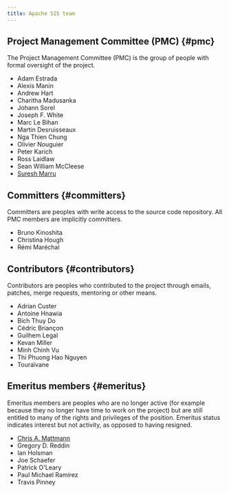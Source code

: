 ```yaml
---
title: Apache SIS team
---
```


## Project Management Committee (PMC)    {#pmc}

The Project Management Committee (PMC) is the group of people with formal oversight of the project.

* Adam Estrada
* Alexis Manin
* Andrew Hart
* Charitha Madusanka
* Johann Sorel
* Joseph F. White
* Marc Le Bihan
* Martin Desruisseaux
* Nga Thien Chung
* Olivier Nouguier
* Peter Karich
* Ross Laidlaw
* Sean William McCleese
* [Suresh Marru][sureshweb]

## Committers    {#committers}

Committers are peoples with write access to the source code repository.
All PMC members are implicitly committers.

* Bruno Kinoshita
* Christina Hough
* Rémi Maréchal

## Contributors    {#contributors}

Contributors are peoples who contributed to the project through emails, patches, merge requests, mentoring
or other means.

* Adrian Custer
* Antoine Hnawia
* Bich Thuy Do
* Cédric Briançon
* Guilhem Legal
* Kevan Miller
* Minh Chinh Vu
* Thi Phuong Hao Nguyen
* Touraïvane

## Emeritus members    {#emeritus}

Emeritus members are peoples who are no longer active (for example because they no longer have time to work on the project)
but are still entitled to many of the rights and privileges of the position.
Emeritus status indicates interest but not activity, as opposed to having resigned.

* [Chris A. Mattmann][chrisweb]
* Gregory D. Reddin
* Ian Holsman
* Joe Schaefer
* Patrick O'Leary
* Paul Michael Ramirez
* Travis Pinney

[chrisweb]: http://sunset.usc.edu/~mattmann/
[sureshweb]: http://people.apache.org/~smarru/
